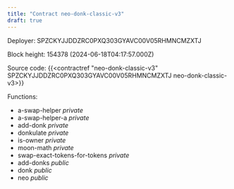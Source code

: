 ```yaml
---
title: "Contract neo-donk-classic-v3"
draft: true
---
```

Deployer: SPZCKYJJDDZRC0PXQ303GYAVC00V05RHMNCMZXTJ


 



Block height: 154378 (2024-06-18T04:17:57.000Z)

Source code: {{<contractref "neo-donk-classic-v3" SPZCKYJJDDZRC0PXQ303GYAVC00V05RHMNCMZXTJ neo-donk-classic-v3>}}

Functions:

* a-swap-helper _private_
* a-swap-helper-a _private_
* add-donk _private_
* donkulate _private_
* is-owner _private_
* moon-math _private_
* swap-exact-tokens-for-tokens _private_
* add-donks _public_
* donk _public_
* neo _public_
